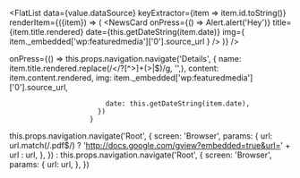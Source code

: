 <FlatList
data={value.dataSource}
keyExtractor={item => item.id.toString()}
renderItem={({item}) => (
<TouchableWithoutFeedback>
<NewsCard
onPress={() => Alert.alert('Hey')}
title={item.title.rendered}
date={this.getDateString(item.date)}
img={
item.\_embedded['wp:featuredmedia']['0'].source_url
}
/>
</TouchableWithoutFeedback>
)}
/>


 onPress={() =>
                          this.props.navigation.navigate('Details', {
                            name: item.title.rendered.replace(/<\/?[^>]+(>|$)/g, '',),
                            content: item.content.rendered,
                            img: item._embedded['wp:featuredmedia']['0'].source_url,

                            date: this.getDateString(item.date),
                          })
                        }


 this.props.navigation.navigate('Root', {
                      screen: 'Browser',
                      params: {
                        url: url.match(/\.pdf$/)
                          ? 'http://docs.google.com/gview?embedded=true&url=' +
                            url
                          : url,
                      },
                    })
                  : this.props.navigation.navigate('Root', {
                      screen: 'Browser',
                      params: {
                        url: url,
                      },
                    })
